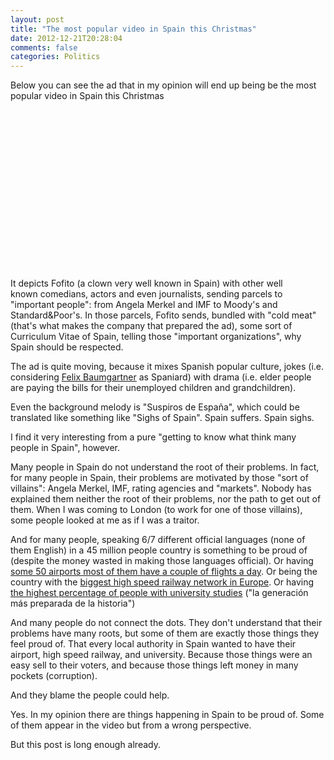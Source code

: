 ```yaml
---
layout: post
title: "The most popular video in Spain this Christmas"
date: 2012-12-21T20:28:04
comments: false
categories: Politics
---
```


<div class="separator" style="clear: both; text-align: left;">Below you can see the ad that in my opinion will end up being be the most popular video in Spain this Christmas</div><div class="separator" style="clear: both; text-align: center;"><br /></div><div class="separator" style="clear: both; text-align: center;"><object class="BLOGGER-youtube-video" classid="clsid:D27CDB6E-AE6D-11cf-96B8-444553540000" codebase="http://download.macromedia.com/pub/shockwave/cabs/flash/swflash.cab#version=6,0,40,0" data-thumbnail-src="http://1.gvt0.com/vi/D_omZ5bo8lk/0.jpg" height="266" width="320"><param name="movie" value="http://www.youtube.com/v/D_omZ5bo8lk&fs=1&source=uds" /><param name="bgcolor" value="#FFFFFF" /><param name="allowFullScreen" value="true" /><embed width="320" height="266"  src="http://www.youtube.com/v/D_omZ5bo8lk&fs=1&source=uds" type="application/x-shockwave-flash" allowfullscreen="true"></embed></object></div>It depicts Fofito (a clown very well known in Spain) with other well known&nbsp;comedians,&nbsp;actors and even journalists, sending parcels to "important people": from Angela Merkel and IMF to Moody's and Standard&amp;Poor's. In those parcels, Fofito sends, bundled with&nbsp;"cold meat" (that's what makes the company that prepared the ad),&nbsp;some sort of Curriculum Vitae of Spain, telling those "important organizations", why Spain should be respected.


The ad is quite moving, because it mixes Spanish popular culture, jokes (i.e. considering [Felix Baumgartner](http://www.youtube.com/watch?v=dP4xFyeBWwQ) as Spaniard) with drama (i.e. elder people are paying the bills for their unemployed children and grandchildren).


Even the background melody is "Suspiros de España", which could be translated like something like "Sighs of Spain". Spain suffers. Spain sighs.


I find it very interesting from a pure "getting to know what think many people in Spain", however.


Many people in Spain do not understand the root of their problems. In fact, for many people in Spain, their problems are motivated by those "sort of villains": Angela Merkel, IMF, rating agencies and "markets". Nobody has explained them neither the root of their problems, nor the path to get out of them. When I was coming to London (to work for one of those villains), some people looked at me as if I was a traitor.


And for many people, speaking 6/7 different official languages (none of them English) in a 45 million people country is something to be proud of (despite the money wasted in making those languages official). Or having [some 50 airports most of them have a couple of flights a day](http://www.elblogsalmon.com/sectores/espana-solo-tiene-diez-aeropuertos-rentables-alguien-dijo-burbuja). Or being the country with the [biggest high speed railway network in Europe](http://www.lavanguardia.com/politica/20101219/54091230022/la-red-espanola-de-alta-velocidad-es-la-mas-extensa-de-europa.html). Or having [the highest percentage of people with university studies](http://www.teinteresa.es/educa/universitarios-Alemania-escasa-formacion-profesional_0_553746940.html) ("la generación más preparada de la historia")


And many people do not connect the dots. They don't understand that their problems have many roots, but some of them are exactly those things they feel proud of. That every local authority in Spain wanted to have their airport, high speed railway, and university. Because those things were an easy sell to their voters, and because those things left money in many pockets (corruption).


And they blame the people could help.


Yes. In my opinion there are things happening in Spain to be proud of. Some of them appear in the video but from a wrong perspective.


But this post is long enough already.
